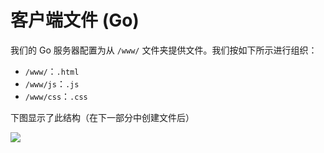 # 客户端文件 (Go)

我们的 Go 服务器配置为从 `/www/` 文件夹提供文件。我们按如下所示进行组织：

- `/www/`：`.html` 
- `/www/js`：`.js`
- `/www/css`：`.css`

下图显示了此结构（在下一部分中创建文件后）

![](_media/go/vs_code_allfiles_ui.png)